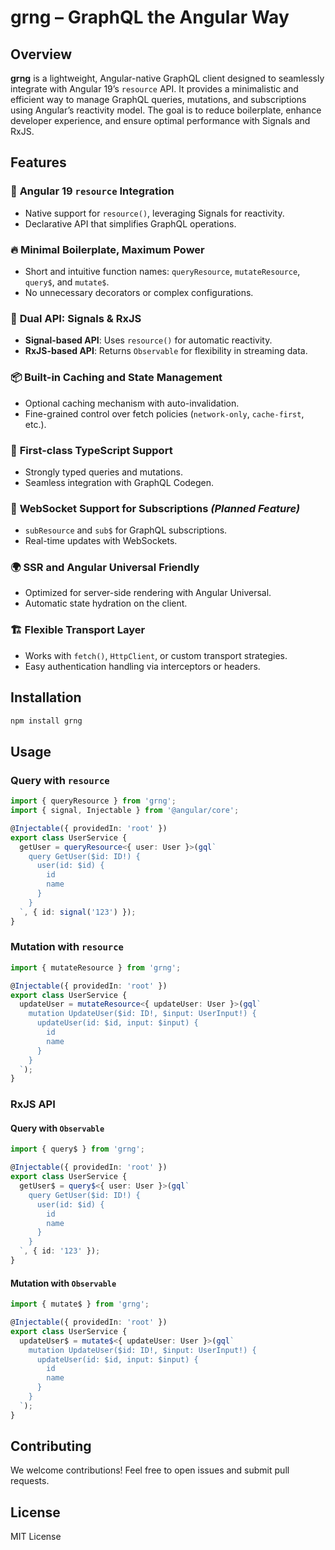 # grng – GraphQL the Angular Way

## Overview
**grng** is a lightweight, Angular-native GraphQL client designed to seamlessly integrate with Angular 19’s `resource` API. It provides a minimalistic and efficient way to manage GraphQL queries, mutations, and subscriptions using Angular’s reactivity model. The goal is to reduce boilerplate, enhance developer experience, and ensure optimal performance with Signals and RxJS.

## Features

### 🚀 **Angular 19 `resource` Integration**
- Native support for `resource()`, leveraging Signals for reactivity.
- Declarative API that simplifies GraphQL operations.

### 🔥 **Minimal Boilerplate, Maximum Power**
- Short and intuitive function names: `queryResource`, `mutateResource`, `query$`, and `mutate$`.
- No unnecessary decorators or complex configurations.

### 🔄 **Dual API: Signals & RxJS**
- **Signal-based API**: Uses `resource()` for automatic reactivity.
- **RxJS-based API**: Returns `Observable` for flexibility in streaming data.

### 📦 **Built-in Caching and State Management**
- Optional caching mechanism with auto-invalidation.
- Fine-grained control over fetch policies (`network-only`, `cache-first`, etc.).

### 🔑 **First-class TypeScript Support**
- Strongly typed queries and mutations.
- Seamless integration with GraphQL Codegen.

### 📡 **WebSocket Support for Subscriptions** *(Planned Feature)*
- `subResource` and `sub$` for GraphQL subscriptions.
- Real-time updates with WebSockets.

### 🌍 **SSR and Angular Universal Friendly**
- Optimized for server-side rendering with Angular Universal.
- Automatic state hydration on the client.

### 🏗 **Flexible Transport Layer**
- Works with `fetch()`, `HttpClient`, or custom transport strategies.
- Easy authentication handling via interceptors or headers.

## Installation

```sh
npm install grng
```

## Usage

### **Query with `resource`**
```typescript
import { queryResource } from 'grng';
import { signal, Injectable } from '@angular/core';

@Injectable({ providedIn: 'root' })
export class UserService {
  getUser = queryResource<{ user: User }>(gql`
    query GetUser($id: ID!) {
      user(id: $id) {
        id
        name
      }
    }
  `, { id: signal('123') });
}
```

### **Mutation with `resource`**
```typescript
import { mutateResource } from 'grng';

@Injectable({ providedIn: 'root' })
export class UserService {
  updateUser = mutateResource<{ updateUser: User }>(gql`
    mutation UpdateUser($id: ID!, $input: UserInput!) {
      updateUser(id: $id, input: $input) {
        id
        name
      }
    }
  `);
}
```

### **RxJS API**
#### **Query with `Observable`**
```typescript
import { query$ } from 'grng';

@Injectable({ providedIn: 'root' })
export class UserService {
  getUser$ = query$<{ user: User }>(gql`
    query GetUser($id: ID!) {
      user(id: $id) {
        id
        name
      }
    }
  `, { id: '123' });
}
```

#### **Mutation with `Observable`**
```typescript
import { mutate$ } from 'grng';

@Injectable({ providedIn: 'root' })
export class UserService {
  updateUser$ = mutate$<{ updateUser: User }>(gql`
    mutation UpdateUser($id: ID!, $input: UserInput!) {
      updateUser(id: $id, input: $input) {
        id
        name
      }
    }
  `);
}
```

## Contributing
We welcome contributions! Feel free to open issues and submit pull requests.

## License
MIT License

